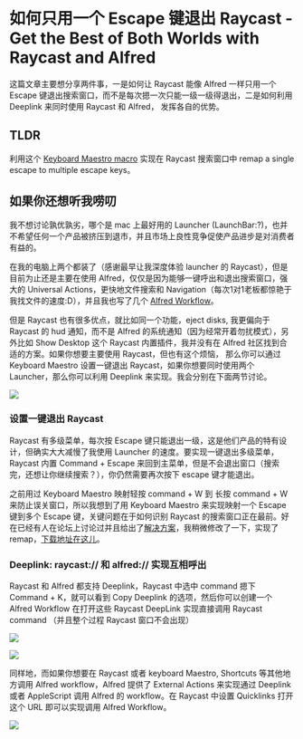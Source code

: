 # 如何只用一个 Escape 键退出 Raycast - Get the Best of Both Worlds with Raycast and Alfred

这篇文章主要想分享两件事，一是如何让 Raycast 能像 Alfred 一样只用一个 Escape 键退出搜索窗口，而不是每次摁一次只能一级一级得退出，二是如何利用 Deeplink 来同时使用 Raycast 和 Alfred， 发挥各自的优势。

## TLDR

利用这个 [Keyboard Maestro macro](../output/pics/remap_escape_in_Raycast.kmmacros) 实现在 Raycast 搜索窗口中 remap a single escape to multiple escape keys。

## 如果你还想听我唠叨

我不想讨论孰优孰劣，哪个是 mac 上最好用的 Launcher (LaunchBar:?)，也并不希望任何一个产品被挤压到退市，并且市场上良性竞争促使产品进步是对消费者有益的。

在我的电脑上两个都装了（感谢最早让我深度体验 launcher 的 Raycast），但是目前为止还是主要在使用 Alfred，仅仅是因为能够一键呼出和退出搜索窗口，强大的 Universal Actions，更快地文件搜索和 Navigation（每次1对1老板都惊艳于我找文件的速度:D），并且我也写了几个 [Alfred Workflow](https://yinan.me/my-open-source.html)。

但是 Raycast 也有很多优点，就比如同一个功能，eject disks, 我更偏向于 Raycast 的 hud 通知，而不是 Alfred 的系统通知（因为经常开着勿扰模式），另外比如 Show Desktop 这个 Raycast 内置插件，我并没有在 Alfred 社区找到合适的方案。如果你想要主要使用 Raycast，但也有这个烦恼， 那么你可以通过 Keyboard Maestro 设置一键退出 Raycast，如果你想要同时使用两个 Launcher，那么你可以利用 Deeplink 来实现。我会分别在下面两节讨论。

![](../output/pics/hud.png)

### 设置一键退出 Raycast

Raycast 有多级菜单，每次按 Escape 键只能退出一级，这是他们产品的特有设计，但确实大大减慢了我使用 Launcher 的速度。要实现一键退出多级菜单，Raycast 内置 Command + Escape 来回到主菜单，但是不会退出窗口（搜索完，还想让你继续搜索？），你仍然需要再次按下 escape 键才能退出。

之前用过 Keyboard Maestro 映射轻按 command + W 到 长按 command + W 来防止误关窗口，所以我想到了用 Keyboard Maestro 来实现映射一个 Escape 键到多个 Escape 键，关键问题在于如何识别 Raycast 的搜索窗口正在最前。好在已经有人在论坛上讨论过并且给出了[解决方案](https://forum.keyboardmaestro.com/t/solved-check-whether-raycast-is-running/29073/5)，我稍微修改了一下，实现了 remap，[下载地址在这儿](../output/pics/remap_escape_in_Raycast.kmmacros)。

### Deeplink: raycast:// 和 alfred:// 实现互相呼出

Raycast 和 Alfred 都支持 Deeplink，Raycast 中选中 command 摁下 Command + K，就可以看到 Copy Deeplink 的选项，然后你可以创建一个 Alfred Workflow 在打开这些 Raycast DeepLink 实现直接调用 Raycast command （并且整个过程 Raycast 窗口不会出现）

![](../output/pics/raycastdeeplink.png)

![](../output/pics/alfredworkflow.png)

同样地，而如果你想要在 Raycast 或者 keyboard Maestro, Shortcuts 等其他地方调用 Alfred workflow，Alfred 提供了 External Actions 来实现通过 Deeplink 或者 AppleScript 调用 Alfred 的 workflow。在 Raycast 中设置 Quicklinks 打开这个 URL 即可以实现调用 Alfred Workflow。

![](../output/pics/alfreddeeplink.gif)


